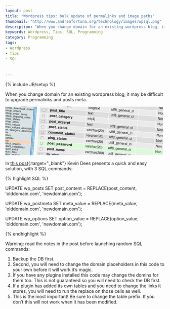 ```yaml
---
layout: post
title: "Wordpress tips: bulk update of permalinks and image paths"
thumbnail: "http://www.andreafortuna.org/technology/images/wpsql.png"
description: "When you change domain for an existing wordpress blog, it may be difficult to upgrade permalinks and posts meta."
keywords: Wordpress, Tips, SQL, Programming
category: Programming
tags: 
- Wordpress
- Tips
- SQL


---
```

{% include JB/setup %}

When you change domain for an existing wordpress blog, it may be difficult to upgrade permalinks and posts meta.

![Wordpress](/technology/images/wpsql.png)
<!-- more -->

In [this post](http://kevindees.cc/2011/08/updating-wordpress-permalinks-and-image-paths/){:target="_blank"} Kevin Dees presents a quick and easy solution, with 3 SQL commands:

{% highlight SQL %}

UPDATE wp_posts SET post_content = REPLACE(post_content, 'olddomain.com', 'newdomain.com');

UPDATE wp_postmeta SET meta_value = REPLACE(meta_value, 'olddomain.com', 'newdomain.com');

UPDATE wp_options SET option_value = REPLACE(option_value, 'olddomain.com', 'newdomain.com');

{% endhighlight %}

Warning: read the notes in the post before launching random SQL commands:

1. Backup the DB first.
2. Second, you will need to change the domain placeholders in this code to your own before it will work it’s magic.
3. If you have any plugins installed this code may change the domins for them too. This is not guaranteed so you will need to check the DB first.
4. If a plugin has added its own tables and you need to change the links it stores, you will need to run the replace on those cells as well.
5. This is the most important! Be sure to change the table prefix. If you don’t this will not work when it has been modified.